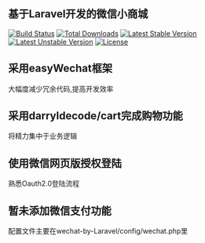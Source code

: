 ## 基于Laravel开发的微信小商城

[![Build Status](https://travis-ci.org/laravel/framework.svg)](https://travis-ci.org/laravel/framework)
[![Total Downloads](https://poser.pugx.org/laravel/framework/d/total.svg)](https://packagist.org/packages/laravel/framework)
[![Latest Stable Version](https://poser.pugx.org/laravel/framework/v/stable.svg)](https://packagist.org/packages/laravel/framework)
[![Latest Unstable Version](https://poser.pugx.org/laravel/framework/v/unstable.svg)](https://packagist.org/packages/laravel/framework)
[![License](https://poser.pugx.org/laravel/framework/license.svg)](https://packagist.org/packages/laravel/framework)

## 采用easyWechat框架

大幅度减少冗余代码,提高开发效率

## 采用darryldecode/cart完成购物功能

将精力集中于业务逻辑

## 使用微信网页版授权登陆

熟悉Oauth2.0登陆流程

## 暂未添加微信支付功能

配置文件主要在wechat-by-Laravel/config/wechat.php里
